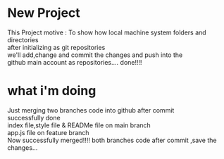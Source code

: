 # New Project 

This Project motive : To show how local machine system  folders and
 directories <br> after initializing as git repositories <br> 
 we'll add,change and commit the changes and push into the <br> github main account as repositories....
 done!!!!

 # what i'm doing

 Just merging two branches code into github after commit  <br>
 successfully done  <br>
 index file,style file & READMe file on main branch <br> 
 app.js file on feature branch <br>
 Now successfully merged!!!! both branches code after commit ,save the changes...